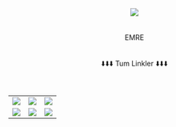 <div align=center><img src=https://images.app.goo.gl/Xtiz8GSTSFy7WY8d7>
</div>
<br><br>
<div style=text-align:center>EMRE</div>
<table class="center">
<tr>
<br><br>
<div style=text-align:center;> ⬇️⬇️⬇️ Tum Linkler ⬇️⬇️⬇️  </div></tr>
<br><br>
<tr>
<td><a href="https://m.youtube.com/channel/UCgFoff2N0UD6ifXwnQBSmGA">
<img src="https://img.shields.io/badge/YouTube-FF0000?style=for-the-badge&logo=youtube&logoColor=white">
</a>
<td><a href="https://twitch.tv/emres_01">
<img src="https://img.shields.io/badge/Twitch-9146FF?style=for-the-badge&logo=twitch&logoColor=white">
</a>
<td><a href="https://discord.gg/7VebedVpbw">
<img src="https://img.shields.io/badge/Discord-7289DA?style=for-the-badge&logo=discord&logoColor=white">
</a>
</tr>
<tr>
<td>
<a href="https://instagram.com/priww.emre_01">
<img src="https://img.shields.io/badge/Instagram-E4405F?style=for-the-badge&logo=instagram&logoColor=black">
</a><td><a href="https://mobile.twitter.com/Uch1ha0">
<img src="https://img.shields.io/badge/Twitter-1DA1F2?style=for-the-badge&logo=twitter&logoColor=black">
</a>
<td>
<a href="https://github.com/Uch1haEmre"
><img src="https://img.shields.io/badge/GitHub-7289DA?style=for-the-badge&logo=github&logoColor=black">
</a>
</tr>
</table>

